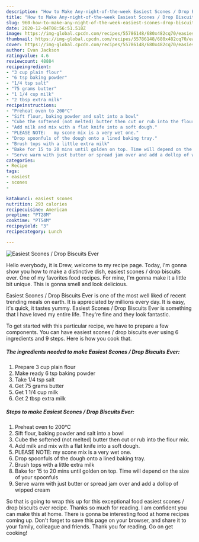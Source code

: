 ```yaml
---
description: "How to Make Any-night-of-the-week Easiest Scones / Drop Biscuits Ever"
title: "How to Make Any-night-of-the-week Easiest Scones / Drop Biscuits Ever"
slug: 960-how-to-make-any-night-of-the-week-easiest-scones-drop-biscuits-ever
date: 2020-12-04T08:56:51.518Z
image: https://img-global.cpcdn.com/recipes/55786148/680x482cq70/easiest-scones-drop-biscuits-ever-recipe-main-photo.jpg
thumbnail: https://img-global.cpcdn.com/recipes/55786148/680x482cq70/easiest-scones-drop-biscuits-ever-recipe-main-photo.jpg
cover: https://img-global.cpcdn.com/recipes/55786148/680x482cq70/easiest-scones-drop-biscuits-ever-recipe-main-photo.jpg
author: Evan Jackson
ratingvalue: 4.6
reviewcount: 48884
recipeingredient:
- "3 cup plain flour"
- "6 tsp baking powder"
- "1/4 tsp salt"
- "75 grams butter"
- "1 1/4 cup milk"
- "2 tbsp extra milk"
recipeinstructions:
- "Preheat oven to 200°C"
- "Sift flour, baking powder and salt into a bowl"
- "Cube the softened (not melted) butter then cut or rub into the flour mix."
- "Add milk and mix with a flat knife into a soft dough."
- "PLEASE NOTE:   my scone mix is a very wet one."
- "Drop spoonfuls of the dough onto a lined baking tray."
- "Brush tops with a little extra milk"
- "Bake for 15 to 20 mins until golden on top. Time will depend on the size of your spoonfuls"
- "Serve warm with just butter or spread jam over and add a dollop of wipped cream"
categories:
- Recipe
tags:
- easiest
- scones
- 

katakunci: easiest scones  
nutrition: 293 calories
recipecuisine: American
preptime: "PT28M"
cooktime: "PT54M"
recipeyield: "3"
recipecategory: Lunch

---
```



![Easiest Scones / Drop Biscuits Ever](https://img-global.cpcdn.com/recipes/55786148/680x482cq70/easiest-scones-drop-biscuits-ever-recipe-main-photo.jpg)

Hello everybody, it is Drew, welcome to my recipe page. Today, I'm gonna show you how to make a distinctive dish, easiest scones / drop biscuits ever. One of my favorites food recipes. For mine, I'm gonna make it a little bit unique. This is gonna smell and look delicious.



Easiest Scones / Drop Biscuits Ever is one of the most well liked of recent trending meals on earth. It is appreciated by millions every day. It is easy, it's quick, it tastes yummy. Easiest Scones / Drop Biscuits Ever is something that I have loved my entire life. They're fine and they look fantastic.


To get started with this particular recipe, we have to prepare a few components. You can have easiest scones / drop biscuits ever using 6 ingredients and 9 steps. Here is how you cook that.

<!--inarticleads1-->

##### The ingredients needed to make Easiest Scones / Drop Biscuits Ever:

1. Prepare 3 cup plain flour
1. Make ready 6 tsp baking powder
1. Take 1/4 tsp salt
1. Get 75 grams butter
1. Get 1 1/4 cup milk
1. Get 2 tbsp extra milk




<!--inarticleads2-->

##### Steps to make Easiest Scones / Drop Biscuits Ever:

1. Preheat oven to 200°C
1. Sift flour, baking powder and salt into a bowl
1. Cube the softened (not melted) butter then cut or rub into the flour mix.
1. Add milk and mix with a flat knife into a soft dough.
1. PLEASE NOTE:   my scone mix is a very wet one.
1. Drop spoonfuls of the dough onto a lined baking tray.
1. Brush tops with a little extra milk
1. Bake for 15 to 20 mins until golden on top. Time will depend on the size of your spoonfuls
1. Serve warm with just butter or spread jam over and add a dollop of wipped cream




So that is going to wrap this up for this exceptional food easiest scones / drop biscuits ever recipe. Thanks so much for reading. I am confident you can make this at home. There is gonna be interesting food at home recipes coming up. Don't forget to save this page on your browser, and share it to your family, colleague and friends. Thank you for reading. Go on get cooking!
